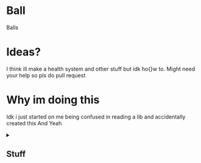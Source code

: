 # Ball
Balls

# Ideas?
I think ill make a health system and other stuff but idk ho{}w to.
Might need your help
so pls do pull request

# Why im doing this
Idk i just started on me being confused in reading a lib and accidentally created this
And Yeah

<details>
<summary>

## Stuff
</summary>
i didn't use libraries i hope you are not to confused
</details>